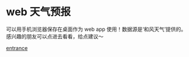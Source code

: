 # web 天气预报
可以用手机浏览器保存在桌面作为 web app 使用！数据源是‘和风天气’提供的。感兴趣的朋友可以点进去看看，给点建议～

[entrance](https://mingtingouyang.github.io/Weather-forecast)
